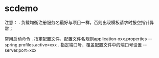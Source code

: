# scdemo

注意：
	. 负载均衡注册服务名最好与项目一样，否则出现模板请求时报空指针异常；

常用启动命令
	. 指定配置文件，配置文件名规则application-xxx.properties
		--spring.profiles.active=xxx 
	. 指定端口号，覆盖配置文件中的端口号设置
		--server.port=xxx 